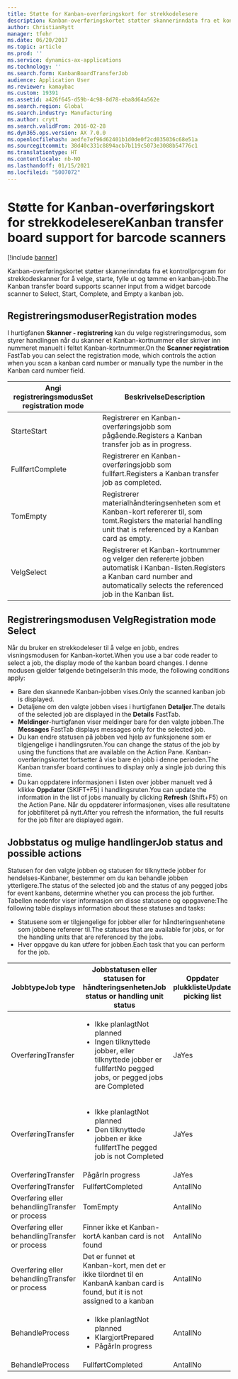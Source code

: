```yaml
---
title: Støtte for Kanban-overføringskort for strekkodelesere
description: Kanban-overføringskortet støtter skannerinndata fra et kontrollprogram for strekkodeskanner for å velge, starte, fylle ut og tømme en kanban-jobb.
author: ChristianRytt
manager: tfehr
ms.date: 06/20/2017
ms.topic: article
ms.prod: ''
ms.service: dynamics-ax-applications
ms.technology: ''
ms.search.form: KanbanBoardTransferJob
audience: Application User
ms.reviewer: kamaybac
ms.custom: 19391
ms.assetid: a426f645-d59b-4c98-8d78-eba8d64a562e
ms.search.region: Global
ms.search.industry: Manufacturing
ms.author: crytt
ms.search.validFrom: 2016-02-28
ms.dyn365.ops.version: AX 7.0.0
ms.openlocfilehash: aedfe7ef96d62401b1d0de0f2cd035036c68e51a
ms.sourcegitcommit: 38d40c331c8894acb7b119c5073e3088b54776c1
ms.translationtype: HT
ms.contentlocale: nb-NO
ms.lasthandoff: 01/15/2021
ms.locfileid: "5007072"
---
```

# <a name="kanban-transfer-board-support-for-barcode-scanners"></a><span data-ttu-id="0a07d-103">Støtte for Kanban-overføringskort for strekkodelesere</span><span class="sxs-lookup"><span data-stu-id="0a07d-103">Kanban transfer board support for barcode scanners</span></span>

[!include [banner](../includes/banner.md)]

<span data-ttu-id="0a07d-104">Kanban-overføringskortet støtter skannerinndata fra et kontrollprogram for strekkodeskanner for å velge, starte, fylle ut og tømme en kanban-jobb.</span><span class="sxs-lookup"><span data-stu-id="0a07d-104">The Kanban transfer board supports scanner input from a widget barcode scanner to Select, Start, Complete, and Empty a kanban job.</span></span>

<a name="registration-modes"></a><span data-ttu-id="0a07d-105">Registreringsmoduser</span><span class="sxs-lookup"><span data-stu-id="0a07d-105">Registration modes</span></span>
------------------

<span data-ttu-id="0a07d-106">I hurtigfanen **Skanner - registrering** kan du velge registreringsmodus, som styrer handlingen når du skanner et Kanban-kortnummer eller skriver inn nummeret manuelt i feltet Kanban-kortnummer.</span><span class="sxs-lookup"><span data-stu-id="0a07d-106">On the **Scanner registration** FastTab you can select the registration mode, which controls the action when you scan a kanban card number or manually type the number in the Kanban card number field.</span></span>

| <span data-ttu-id="0a07d-107">Angi registreringsmodus</span><span class="sxs-lookup"><span data-stu-id="0a07d-107">Set registration mode</span></span> | <span data-ttu-id="0a07d-108">Beskrivelse</span><span class="sxs-lookup"><span data-stu-id="0a07d-108">Description</span></span>                                                                                     |
|-----------------------|-------------------------------------------------------------------------------------------------|
| <span data-ttu-id="0a07d-109">Starte</span><span class="sxs-lookup"><span data-stu-id="0a07d-109">Start</span></span>                 | <span data-ttu-id="0a07d-110">Registrerer en Kanban-overføringsjobb som pågående.</span><span class="sxs-lookup"><span data-stu-id="0a07d-110">Registers a Kanban transfer job as in progress.</span></span>                                                 |
| <span data-ttu-id="0a07d-111">Fullført</span><span class="sxs-lookup"><span data-stu-id="0a07d-111">Complete</span></span>              | <span data-ttu-id="0a07d-112">Registrerer en Kanban-overføringsjobb som fullført.</span><span class="sxs-lookup"><span data-stu-id="0a07d-112">Registers a Kanban transfer job as completed.</span></span>                                                   |
| <span data-ttu-id="0a07d-113">Tom</span><span class="sxs-lookup"><span data-stu-id="0a07d-113">Empty</span></span>                 | <span data-ttu-id="0a07d-114">Registrerer materialhåndteringsenheten som et Kanban-kort refererer til, som tomt.</span><span class="sxs-lookup"><span data-stu-id="0a07d-114">Registers the material handling unit that is referenced by a Kanban card as empty.</span></span>              |
| <span data-ttu-id="0a07d-115">Velg</span><span class="sxs-lookup"><span data-stu-id="0a07d-115">Select</span></span>                | <span data-ttu-id="0a07d-116">Registrerer et Kanban-kortnummer og velger den refererte jobben automatisk i Kanban-listen.</span><span class="sxs-lookup"><span data-stu-id="0a07d-116">Registers a Kanban card number and automatically selects the referenced job in the Kanban list.</span></span> |

 
<a name="registration-mode-select"></a><span data-ttu-id="0a07d-117">Registreringsmodusen Velg</span><span class="sxs-lookup"><span data-stu-id="0a07d-117">Registration mode Select</span></span>
------------------------

<span data-ttu-id="0a07d-118">Når du bruker en strekkodeleser til å velge en jobb, endres visningsmodusen for Kanban-kortet.</span><span class="sxs-lookup"><span data-stu-id="0a07d-118">When you use a bar code reader to select a job, the display mode of the kanban board changes.</span></span> <span data-ttu-id="0a07d-119">I denne modusen gjelder følgende betingelser:</span><span class="sxs-lookup"><span data-stu-id="0a07d-119">In this mode, the following conditions apply:</span></span>

-   <span data-ttu-id="0a07d-120">Bare den skannede Kanban-jobben vises.</span><span class="sxs-lookup"><span data-stu-id="0a07d-120">Only the scanned kanban job is displayed.</span></span>
-   <span data-ttu-id="0a07d-121">Detaljene om den valgte jobben vises i hurtigfanen **Detaljer**.</span><span class="sxs-lookup"><span data-stu-id="0a07d-121">The details of the selected job are displayed in the **Details** FastTab.</span></span>
-   <span data-ttu-id="0a07d-122">**Meldinger**-hurtigfanen viser meldinger bare for den valgte jobben.</span><span class="sxs-lookup"><span data-stu-id="0a07d-122">The **Messages** FastTab displays messages only for the selected job.</span></span>
-   <span data-ttu-id="0a07d-123">Du kan endre statusen på jobben ved hjelp av funksjonene som er tilgjengelige i handlingsruten.</span><span class="sxs-lookup"><span data-stu-id="0a07d-123">You can change the status of the job by using the functions that are available on the Action Pane.</span></span> <span data-ttu-id="0a07d-124">Kanban-overføringskortet fortsetter å vise bare én jobb i denne perioden.</span><span class="sxs-lookup"><span data-stu-id="0a07d-124">The Kanban transfer board continues to display only a single job during this time.</span></span>
-   <span data-ttu-id="0a07d-125">Du kan oppdatere informasjonen i listen over jobber manuelt ved å klikke **Oppdater** (SKIFT+F5) i handlingsruten.</span><span class="sxs-lookup"><span data-stu-id="0a07d-125">You can update the information in the list of jobs manually by clicking **Refresh** (Shift+F5) on the Action Pane.</span></span> <span data-ttu-id="0a07d-126">Når du oppdaterer informasjonen, vises alle resultatene for jobbfilteret på nytt.</span><span class="sxs-lookup"><span data-stu-id="0a07d-126">After you refresh the information, the full results for the job filter are displayed again.</span></span>

## <a name="job-status-and-possible-actions"></a><span data-ttu-id="0a07d-127">Jobbstatus og mulige handlinger</span><span class="sxs-lookup"><span data-stu-id="0a07d-127">Job status and possible actions</span></span>
<span data-ttu-id="0a07d-128">Statusen for den valgte jobben og statusen for tilknyttede jobber for hendelses-Kanbaner, bestemmer om du kan behandle jobben ytterligere.</span><span class="sxs-lookup"><span data-stu-id="0a07d-128">The status of the selected job and the status of any pegged jobs for event kanbans, determine whether you can process the job further.</span></span> <span data-ttu-id="0a07d-129">Tabellen nedenfor viser informasjon om disse statusene og oppgavene:</span><span class="sxs-lookup"><span data-stu-id="0a07d-129">The following table displays information about these statuses and tasks:</span></span>
-   <span data-ttu-id="0a07d-130">Statusene som er tilgjengelige for jobber eller for håndteringsenhetene som jobbene refererer til.</span><span class="sxs-lookup"><span data-stu-id="0a07d-130">The statuses that are available for jobs, or for the handling units that are referenced by the jobs.</span></span>
-   <span data-ttu-id="0a07d-131">Hver oppgave du kan utføre for jobben.</span><span class="sxs-lookup"><span data-stu-id="0a07d-131">Each task that you can perform for the job.</span></span>

<table>
<colgroup>
<col width="12%" />
<col width="12%" />
<col width="12%" />
<col width="12%" />
<col width="12%" />
<col width="12%" />
<col width="12%" />
<col width="12%" />
</colgroup>
<thead>
<tr class="header">
<th><span data-ttu-id="0a07d-132">Jobbtype</span><span class="sxs-lookup"><span data-stu-id="0a07d-132">Job type</span></span></th>
<th><span data-ttu-id="0a07d-133">Jobbstatusen eller statusen for håndteringsenheten</span><span class="sxs-lookup"><span data-stu-id="0a07d-133">Job status or handling unit status</span></span></th>
<th><span data-ttu-id="0a07d-134">Oppdater plukkliste</span><span class="sxs-lookup"><span data-stu-id="0a07d-134">Update picking list</span></span></th>
<th><span data-ttu-id="0a07d-135">Starte</span><span class="sxs-lookup"><span data-stu-id="0a07d-135">Start</span></span></th>
<th><span data-ttu-id="0a07d-136">Oppdater registrering</span><span class="sxs-lookup"><span data-stu-id="0a07d-136">Update registration</span></span></th>
<th><span data-ttu-id="0a07d-137">Fullført</span><span class="sxs-lookup"><span data-stu-id="0a07d-137">Complete</span></span></th>
<th><span data-ttu-id="0a07d-138">Tom</span><span class="sxs-lookup"><span data-stu-id="0a07d-138">Empty</span></span></th>
<th><span data-ttu-id="0a07d-139">Opprett hendelses-Kanbaner</span><span class="sxs-lookup"><span data-stu-id="0a07d-139">Create event kanbans</span></span></th>
</tr>
</thead>
<tbody>
<tr class="odd">
<td><span data-ttu-id="0a07d-140">Overføring</span><span class="sxs-lookup"><span data-stu-id="0a07d-140">Transfer</span></span></td>
<td><ul>
<li><span data-ttu-id="0a07d-141">Ikke planlagt</span><span class="sxs-lookup"><span data-stu-id="0a07d-141">Not planned</span></span></li>
<li><span data-ttu-id="0a07d-142">Ingen tilknyttede jobber, eller tilknyttede jobber er fullført</span><span class="sxs-lookup"><span data-stu-id="0a07d-142">No pegged jobs, or pegged jobs are Completed</span></span></li>
</ul></td>
<td><span data-ttu-id="0a07d-143">Ja</span><span class="sxs-lookup"><span data-stu-id="0a07d-143">Yes</span></span></td>
<td><span data-ttu-id="0a07d-144">Ja</span><span class="sxs-lookup"><span data-stu-id="0a07d-144">Yes</span></span></td>
<td><span data-ttu-id="0a07d-145">Ja</span><span class="sxs-lookup"><span data-stu-id="0a07d-145">Yes</span></span></td>
<td><span data-ttu-id="0a07d-146">Ja</span><span class="sxs-lookup"><span data-stu-id="0a07d-146">Yes</span></span></td>
<td><span data-ttu-id="0a07d-147">Antall</span><span class="sxs-lookup"><span data-stu-id="0a07d-147">No</span></span></td>
<td><span data-ttu-id="0a07d-148">Ja</span><span class="sxs-lookup"><span data-stu-id="0a07d-148">Yes</span></span></td>
</tr>
<tr class="even">
<td><span data-ttu-id="0a07d-149">Overføring</span><span class="sxs-lookup"><span data-stu-id="0a07d-149">Transfer</span></span></td>
<td><ul>
<li><span data-ttu-id="0a07d-150">Ikke planlagt</span><span class="sxs-lookup"><span data-stu-id="0a07d-150">Not planned</span></span></li>
<li><span data-ttu-id="0a07d-151">Den tilknyttede jobben er ikke fullført</span><span class="sxs-lookup"><span data-stu-id="0a07d-151">The pegged job is not Completed</span></span></li>
</ul></td>
<td><span data-ttu-id="0a07d-152">Ja</span><span class="sxs-lookup"><span data-stu-id="0a07d-152">Yes</span></span></td>
<td><span data-ttu-id="0a07d-153">Antall</span><span class="sxs-lookup"><span data-stu-id="0a07d-153">No</span></span></td>
<td><span data-ttu-id="0a07d-154">Ja</span><span class="sxs-lookup"><span data-stu-id="0a07d-154">Yes</span></span></td>
<td><span data-ttu-id="0a07d-155">Antall</span><span class="sxs-lookup"><span data-stu-id="0a07d-155">No</span></span></td>
<td><span data-ttu-id="0a07d-156">Antall</span><span class="sxs-lookup"><span data-stu-id="0a07d-156">No</span></span></td>
<td><span data-ttu-id="0a07d-157">Antall</span><span class="sxs-lookup"><span data-stu-id="0a07d-157">No</span></span></td>
</tr>
<tr class="odd">
<td><span data-ttu-id="0a07d-158">Overføring</span><span class="sxs-lookup"><span data-stu-id="0a07d-158">Transfer</span></span></td>
<td><span data-ttu-id="0a07d-159">Pågår</span><span class="sxs-lookup"><span data-stu-id="0a07d-159">In progress</span></span></td>
<td><span data-ttu-id="0a07d-160">Ja</span><span class="sxs-lookup"><span data-stu-id="0a07d-160">Yes</span></span></td>
<td><span data-ttu-id="0a07d-161">Antall</span><span class="sxs-lookup"><span data-stu-id="0a07d-161">No</span></span></td>
<td><span data-ttu-id="0a07d-162">Ja</span><span class="sxs-lookup"><span data-stu-id="0a07d-162">Yes</span></span></td>
<td><span data-ttu-id="0a07d-163">Ja</span><span class="sxs-lookup"><span data-stu-id="0a07d-163">Yes</span></span></td>
<td><span data-ttu-id="0a07d-164">Antall</span><span class="sxs-lookup"><span data-stu-id="0a07d-164">No</span></span></td>
<td><span data-ttu-id="0a07d-165">Antall</span><span class="sxs-lookup"><span data-stu-id="0a07d-165">No</span></span></td>
</tr>
<tr class="even">
<td><span data-ttu-id="0a07d-166">Overføring</span><span class="sxs-lookup"><span data-stu-id="0a07d-166">Transfer</span></span></td>
<td><span data-ttu-id="0a07d-167">Fullført</span><span class="sxs-lookup"><span data-stu-id="0a07d-167">Completed</span></span></td>
<td><span data-ttu-id="0a07d-168">Antall</span><span class="sxs-lookup"><span data-stu-id="0a07d-168">No</span></span></td>
<td><span data-ttu-id="0a07d-169">Antall</span><span class="sxs-lookup"><span data-stu-id="0a07d-169">No</span></span></td>
<td><span data-ttu-id="0a07d-170">Antall</span><span class="sxs-lookup"><span data-stu-id="0a07d-170">No</span></span></td>
<td><span data-ttu-id="0a07d-171">Antall</span><span class="sxs-lookup"><span data-stu-id="0a07d-171">No</span></span></td>
<td><span data-ttu-id="0a07d-172">Ja</span><span class="sxs-lookup"><span data-stu-id="0a07d-172">Yes</span></span></td>
<td><span data-ttu-id="0a07d-173">Antall</span><span class="sxs-lookup"><span data-stu-id="0a07d-173">No</span></span></td>
</tr>
<tr class="odd">
<td><span data-ttu-id="0a07d-174">Overføring eller behandling</span><span class="sxs-lookup"><span data-stu-id="0a07d-174">Transfer or process</span></span></td>
<td><span data-ttu-id="0a07d-175">Tom</span><span class="sxs-lookup"><span data-stu-id="0a07d-175">Empty</span></span></td>
<td><span data-ttu-id="0a07d-176">Antall</span><span class="sxs-lookup"><span data-stu-id="0a07d-176">No</span></span></td>
<td><span data-ttu-id="0a07d-177">Antall</span><span class="sxs-lookup"><span data-stu-id="0a07d-177">No</span></span></td>
<td><span data-ttu-id="0a07d-178">Antall</span><span class="sxs-lookup"><span data-stu-id="0a07d-178">No</span></span></td>
<td><span data-ttu-id="0a07d-179">Antall</span><span class="sxs-lookup"><span data-stu-id="0a07d-179">No</span></span></td>
<td><span data-ttu-id="0a07d-180">Antall</span><span class="sxs-lookup"><span data-stu-id="0a07d-180">No</span></span></td>
<td><span data-ttu-id="0a07d-181">Antall</span><span class="sxs-lookup"><span data-stu-id="0a07d-181">No</span></span></td>
</tr>
<tr class="even">
<td><span data-ttu-id="0a07d-182">Overføring eller behandling</span><span class="sxs-lookup"><span data-stu-id="0a07d-182">Transfer or process</span></span></td>
<td><span data-ttu-id="0a07d-183">Finner ikke et Kanban-kort</span><span class="sxs-lookup"><span data-stu-id="0a07d-183">A kanban card is not found</span></span></td>
<td><span data-ttu-id="0a07d-184">Antall</span><span class="sxs-lookup"><span data-stu-id="0a07d-184">No</span></span></td>
<td><span data-ttu-id="0a07d-185">Antall</span><span class="sxs-lookup"><span data-stu-id="0a07d-185">No</span></span></td>
<td><span data-ttu-id="0a07d-186">Antall</span><span class="sxs-lookup"><span data-stu-id="0a07d-186">No</span></span></td>
<td><span data-ttu-id="0a07d-187">Antall</span><span class="sxs-lookup"><span data-stu-id="0a07d-187">No</span></span></td>
<td><span data-ttu-id="0a07d-188">Antall</span><span class="sxs-lookup"><span data-stu-id="0a07d-188">No</span></span></td>
<td><span data-ttu-id="0a07d-189">Antall</span><span class="sxs-lookup"><span data-stu-id="0a07d-189">No</span></span></td>
</tr>
<tr class="odd">
<td><span data-ttu-id="0a07d-190">Overføring eller behandling</span><span class="sxs-lookup"><span data-stu-id="0a07d-190">Transfer or process</span></span></td>
<td><span data-ttu-id="0a07d-191">Det er funnet et Kanban-kort, men det er ikke tilordnet til en Kanban</span><span class="sxs-lookup"><span data-stu-id="0a07d-191">A kanban card is found, but it is not assigned to a kanban</span></span></td>
<td><span data-ttu-id="0a07d-192">Antall</span><span class="sxs-lookup"><span data-stu-id="0a07d-192">No</span></span></td>
<td><span data-ttu-id="0a07d-193">Antall</span><span class="sxs-lookup"><span data-stu-id="0a07d-193">No</span></span></td>
<td><span data-ttu-id="0a07d-194">Antall</span><span class="sxs-lookup"><span data-stu-id="0a07d-194">No</span></span></td>
<td><span data-ttu-id="0a07d-195">Antall</span><span class="sxs-lookup"><span data-stu-id="0a07d-195">No</span></span></td>
<td><span data-ttu-id="0a07d-196">Antall</span><span class="sxs-lookup"><span data-stu-id="0a07d-196">No</span></span></td>
<td><span data-ttu-id="0a07d-197">Antall</span><span class="sxs-lookup"><span data-stu-id="0a07d-197">No</span></span></td>
</tr>
<tr class="even">
<td><span data-ttu-id="0a07d-198">Behandle</span><span class="sxs-lookup"><span data-stu-id="0a07d-198">Process</span></span></td>
<td><ul>
<li><span data-ttu-id="0a07d-199">Ikke planlagt</span><span class="sxs-lookup"><span data-stu-id="0a07d-199">Not planned</span></span></li>
<li><span data-ttu-id="0a07d-200">Klargjort</span><span class="sxs-lookup"><span data-stu-id="0a07d-200">Prepared</span></span></li>
<li><span data-ttu-id="0a07d-201">Pågår</span><span class="sxs-lookup"><span data-stu-id="0a07d-201">In progress</span></span></li>
</ul></td>
<td><span data-ttu-id="0a07d-202">Antall</span><span class="sxs-lookup"><span data-stu-id="0a07d-202">No</span></span></td>
<td><span data-ttu-id="0a07d-203">Antall</span><span class="sxs-lookup"><span data-stu-id="0a07d-203">No</span></span></td>
<td><span data-ttu-id="0a07d-204">Antall</span><span class="sxs-lookup"><span data-stu-id="0a07d-204">No</span></span></td>
<td><span data-ttu-id="0a07d-205">Antall</span><span class="sxs-lookup"><span data-stu-id="0a07d-205">No</span></span></td>
<td><span data-ttu-id="0a07d-206">Antall</span><span class="sxs-lookup"><span data-stu-id="0a07d-206">No</span></span></td>
<td><span data-ttu-id="0a07d-207">Antall</span><span class="sxs-lookup"><span data-stu-id="0a07d-207">No</span></span></td>
</tr>
<tr class="odd">
<td><span data-ttu-id="0a07d-208">Behandle</span><span class="sxs-lookup"><span data-stu-id="0a07d-208">Process</span></span></td>
<td><span data-ttu-id="0a07d-209">Fullført</span><span class="sxs-lookup"><span data-stu-id="0a07d-209">Completed</span></span></td>
<td><span data-ttu-id="0a07d-210">Antall</span><span class="sxs-lookup"><span data-stu-id="0a07d-210">No</span></span></td>
<td><span data-ttu-id="0a07d-211">Antall</span><span class="sxs-lookup"><span data-stu-id="0a07d-211">No</span></span></td>
<td><span data-ttu-id="0a07d-212">Antall</span><span class="sxs-lookup"><span data-stu-id="0a07d-212">No</span></span></td>
<td><span data-ttu-id="0a07d-213">Antall</span><span class="sxs-lookup"><span data-stu-id="0a07d-213">No</span></span></td>
<td><span data-ttu-id="0a07d-214">Antall</span><span class="sxs-lookup"><span data-stu-id="0a07d-214">No</span></span></td>
<td><span data-ttu-id="0a07d-215">Antall</span><span class="sxs-lookup"><span data-stu-id="0a07d-215">No</span></span></td>
</tr>
</tbody>
</table>





